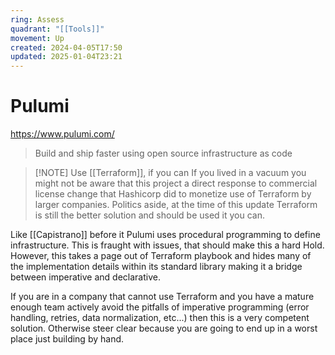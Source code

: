 ```yaml
---
ring: Assess
quadrant: "[[Tools]]"
movement: Up
created: 2024-04-05T17:50
updated: 2025-01-04T23:21
---
```

# Pulumi

https://www.pulumi.com/

> Build and ship faster using open source infrastructure as code


> [!NOTE] Use [[Terraform]], if you can
> If you lived in a vacuum you might not be aware that this project a direct response to commercial license change that Hashicorp did to monetize use of Terraform by larger companies.  Politics aside, at the time of this update Terraform is still the better solution and should be used it you can.

Like [[Capistrano]] before it Pulumi uses procedural programming to define infrastructure.  This is fraught with issues, that should make this a hard Hold.  However, this takes a page out of Terraform playbook and hides many of the implementation details within its standard library making it a bridge between imperative and declarative.

If you are in a company that cannot use Terraform and you have a mature enough team actively avoid the pitfalls of imperative programming (error handling, retries, data normalization, etc...) then this is a very competent solution.  Otherwise steer clear because you are going to end up in a worst place just building by hand.
